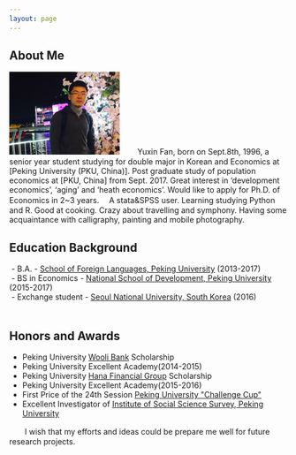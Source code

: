 ```yaml
---
layout: page
---
```


## About Me

<img src="/images/fyxhg.png" class="floatpic" width="200" height="150">
　　Yuxin Fan, born on Sept.8th, 1996, a senior year student studying for double major in Korean and Economics at [Peking University (PKU, China)]. Post graduate study of population economics at [PKU, China] from Sept. 2017. Great interest in ‘development economics’, ‘aging’ and ‘heath economics’. Would like to apply for Ph.D. of Economics in 2~3 years.        
  　A stata&SPSS user. Learning studying Python and R.  Good at cooking. Crazy about travelling and symphony. Having some acquaintance with calligraphy, painting and mobile photography. 

## Education Background
  - B.A. - [School of Foreign Languages, Peking University] (2013-2017)     
  - BS in Economics - [National School of Development, Peking University] (2015-2017)      
  - Exchange student - [Seoul National University, South Korea] (2016)     
  　
## Honors and Awards

  - Peking University [Wooli Bank] Scholarship 
  - Peking University Excellent Academy(2014-2015)
  - Peking University [Hana Financial Group] Scholarship
  - Peking University Excellent Academy(2015-2016)
  - First Price of the 24th Session [Peking University "Challenge Cup"]
  - Excellent Investigator of [Institute of Social Science Survey, Peking University]
  


　　I wish that my efforts and ideas could be prepare me well for future research projects. 




[School of Foreign Languages, Peking University]:http://sfl.pku.edu.cn/
[National School of Development, Peking University]:http://www.nsd.pku.edu.cn/
[Seoul National University, South Korea]:http://www.snu.ac.kr/
[Peking University (PKU, China)]:http://www.pku.edu.cn/
[PKU, China]:http://www.pku.edu.cn/
[Institute of Social Science Survey, Peking University]:http://www.isss.edu.cn/
[Peking University "Challenge Cup"]:http://www.tiaozhanbei.net/d1711/
[Hana Financial Group]:http://www.hanafn.com/
[Wooli Bank]:http://www.wooribank.com
